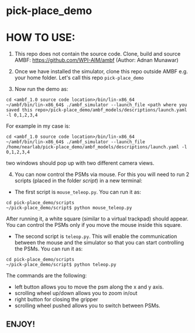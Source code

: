 # pick-place_demo

# HOW TO USE: 
1. This repo does not contain the source code. Clone, build and source AMBF: https://github.com/WPI-AIM/ambf (Author: Adnan Munawar)

2. Once we have installed the simulator, clone this repo outside AMBF e.g. your home folder. Let's call this repo `pick-place_demo`

3. Now run the demo as: 

```
cd <ambf_1.0 source code location>/bin/lin-x86_64
~/ambf/bin/lin-x86_64$ ./ambf_simulator --launch_file <path where you saved this repo>/pick-place_demo/ambf_models/descriptions/launch.yaml -l 0,1,2,3,4
```
For example in my case is: 
```
cd <ambf_1.0 source code location>/bin/lin-x86_64
~/ambf/bin/lin-x86_64$ ./ambf_simulator --launch_file /home/nearlab/pick-place_demo/ambf_models/descriptions/launch.yaml -l 0,1,2,3,4
```

two windows should pop up with two different camera views. 


4. You can now control the PSMs via mouse. For this you will need to run 2 scripts (placed in the folder *script*) in a new terminal:

- The first script is `mouse_teleop.py`. You can run it as: 
```
cd pick-place_demo/scripts
~/pick-place_demo/script$ python mouse_teleop.py
```
After running it, a white square (similar to a virtual trackpad) should appear. You can control the PSMs only if you move the mouse inside this square. 

- The second script is `teleop.py`. This will enable the communication between the mouse and the simulator so that you can start controlling the PSMs. You can run it as: 
```
cd pick-place_demo/scripts
~/pick-place_demo/script$ python teleop.py
```
The commands are the following: 
  - left button allows you to move the psm along the x and y axis. 
  - scrolling wheel up/down allows you to zoom in/out 
  - right button for closing the gripper
  - scrolling wheel pushed allows you to switch between PSMs. 


## ENJOY!
